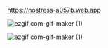 https://nostress-a057b.web.app


![ezgif com-gif-maker (1)](https://user-images.githubusercontent.com/26610601/106961374-c32b6880-673d-11eb-89bc-315d43ea6bdf.gif)


![ezgif com-gif-maker (1)](https://j.gifs.com/yoZG1R.gif)
